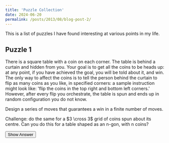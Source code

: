 ```yaml
---
title: 'Puzzle Collection'
date: 2024-06-20
permalink: /posts/2013/08/blog-post-2/
---
```


This is a list of puzzles I have found interesting at various points in my life. 

## Puzzle 1
There is a square table with a coin on each corner. The table is behind a curtain and hidden from you. Your goal is to get all the coins to be heads up: at any point, if you have achieved the goal, you will be told about it, and win. 
The only way to affect the coins is to tell the person behind the curtain to flip as many coins as you like, in specified corners: a sample instruction might look like: 'flip the coins in the top right and bottom left corners.' However, after every flip you orchestrate, the table is spun and ends up in random configuration you do not know. 

Design a series of moves that guarantees a win in a finite number of moves. 

Challenge: do the same for a $3 \cross 3$ grid of coins spun about its centre. Can you do this for a table shaped as an n-gon, with n coins? 

<button onclick="document.getElementById('answer1').style.display='block'">Show Answer</button><div id="answer1" style="display:none;">
A piano.
</div>


<script>
function toggleAnswer(id) {
  var answer = document.getElementById(id);
  if (answer.style.display === 'none') {
    answer.style.display = 'block';
  } else {
    answer.style.display = 'none';
  }
}
</script>
